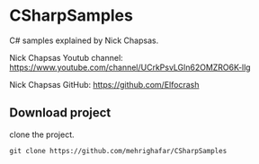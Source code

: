 # CSharpSamples
C# samples explained by Nick Chapsas.

Nick Chapsas Youtub channel: https://www.youtube.com/channel/UCrkPsvLGln62OMZRO6K-llg

Nick Chapsas GitHub: https://github.com/Elfocrash

## Download project
clone the project.

```shell script
git clone https://github.com/mehrighafar/CSharpSamples
```
